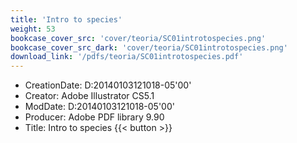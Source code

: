 ```yaml
---
title: 'Intro to species'
weight: 53
bookcase_cover_src: 'cover/teoria/SC01introtospecies.png'
bookcase_cover_src_dark: 'cover/teoria/SC01introtospecies.png'
download_link: '/pdfs/teoria/SC01introtospecies.pdf'
---
```


- CreationDate: D:20140103121018-05'00'
- Creator: Adobe Illustrator CS5.1
- ModDate: D:20140103121018-05'00'
- Producer: Adobe PDF library 9.90
- Title: Intro to species
{{< button >}}
